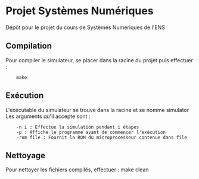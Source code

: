 # Projet Systèmes Numériques
Dépôt pour le projet du cours de Systèmes Numériques de l'ENS


## Compilation
Pour compiler le simulateur, se placer dans la racine du projet puis effectuer :

        make

## Exécution
L'exécutable du simulateur se trouve dans la racine et se nomme simulator
Les arguments qu'il accepte sont :

        -n i : Effectue la simulation pendant i étapes
        -p : Affiche le programme avant de commencer l'exécution
        -rom file : Fournit la ROM du microprocesseur contenue dans file

## Nettoyage
Pour nettoyer les fichiers compilés, effectuer :
        make clean
